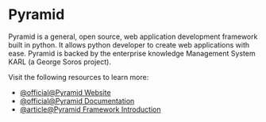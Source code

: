 # Pyramid

Pyramid is a general, open source, web application development framework built in python. It allows python developer to create web applications with ease. Pyramid is backed by the enterprise knowledge Management System KARL (a George Soros project).

Visit the following resources to learn more:

- [@official@Pyramid Website](https://trypyramid.com/)
- [@official@Pyramid Documentation](https://trypyramid.com/documentation.html)
- [@article@Pyramid Framework Introduction](https://www.tutorialspoint.com/python_web_development_libraries/python_web_development_libraries_pyramid_framework.htm)
